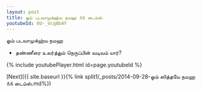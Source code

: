 ```yaml
---
layout: post
title: ஓம் படவாமுக்ஹ்ய நமஹ ௧௧ டைம்ஸ்
youtubeId: 6U-_Vcq8b4Y
---
```

 
 
 ஓம் படவாமுக்ஹ்ய நமஹ  
 
 -  தண்ணீரை உலர்த்தும் நெருப்பின் வடிவம் யார்? 
 
  
 
  
 
 
 
 
 
 


{% include youtubePlayer.html id=page.youtubeId %}
 
[Next]({{ site.baseurl }}{% link  split1/_posts/2014-09-28-ஓம் ஸித்தயே நமஹ ௧௧ டைம்ஸ்.md%})
 
